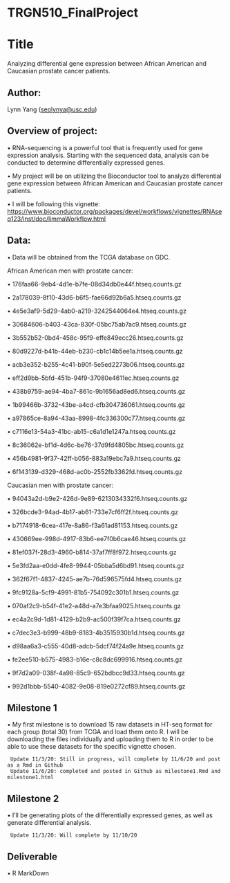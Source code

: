 # TRGN510_FinalProject

# Title
Analyzing differential gene expression between African American and Caucasian prostate cancer patients.

## Author: 
Lynn Yang (seolynya@usc.edu)

## Overview of project:
•	RNA-sequencing is a powerful tool that is frequently used for gene expression analysis. Starting with the sequenced data, analysis can be conducted to determine differentially expressed genes. 

•	My project will be on utilizing the Bioconductor tool to analyze differential gene expression between African American and Caucasian prostate cancer patients.  

•	I will be following this vignette: https://www.bioconductor.org/packages/devel/workflows/vignettes/RNAseq123/inst/doc/limmaWorkflow.html

## Data:
•	Data will be obtained from the TCGA database on GDC.

African American men with prostate cancer:

• 176faa66-9eb4-4d1e-b7fe-08d34db0e44f.htseq.counts.gz

•	2a178039-8f10-43d6-b6f5-fae66d92b6a5.htseq.counts.gz

•	4e5e3af9-5d29-4ab0-a219-3242544064e4.htseq.counts.gz

•	30684606-b403-43ca-830f-05bc75ab7ac9.htseq.counts.gz

•	3b552b52-0bd4-458c-95f9-effe849ecc26.htseq.counts.gz

•	80d9227d-b41b-44eb-b230-cb1c14b5ee1a.htseq.counts.gz

•	acb3e352-b255-4c41-b90f-5e5ed2273b06.htseq.counts.gz

•	eff2d9bb-5bfd-451b-94f9-37080e4611ec.htseq.counts.gz

•	438b9759-ae94-4ba7-861c-9b1656ad8ed6.htseq.counts.gz

•	1b99466b-3732-43be-a4cd-cfb304736061.htseq.counts.gz

•	a97865ce-8a94-43aa-8998-4fc336300c77.htseq.counts.gz

•	c7116e13-54a3-41bc-ab15-c6a1d1e1247a.htseq.counts.gz	

• 8c36062e-bf1d-4d6c-be76-37d9fd4805bc.htseq.counts.gz

• 456b4981-9f37-42ff-b056-883a19ebc7a9.htseq.counts.gz

• 6f143139-d329-468d-ac0b-2552fb3362fd.htseq.counts.gz	

Caucasian men with prostate cancer:

•	94043a2d-b9e2-426d-9e89-6213034332f6.htseq.counts.gz

•	326bcde3-94ad-4b17-ab61-733e7cf6ff2f.htseq.counts.gz

•	b7174918-6cea-417e-8a86-f3a61ad81153.htseq.counts.gz

•	430669ee-998d-4917-83b6-ee7f0b6cae46.htseq.counts.gz

•	81ef037f-28d3-4960-b814-37af7ff8f972.htseq.counts.gz

•	5e3fd2aa-e0dd-4fe8-9944-05bba5d6bd91.htseq.counts.gz

•	362f67f1-4837-4245-ae7b-76d596575fd4.htseq.counts.gz

•	9fc9128a-5cf9-4991-81b5-754092c301b1.htseq.counts.gz

•	070af2c9-b54f-41e2-a48d-a7e3bfaa9025.htseq.counts.gz

•	ec4a2c9d-1d81-4129-b2b9-ac500f39f7ca.htseq.counts.gz

•	c7dec3e3-b999-48b9-8183-4b3515930b1d.htseq.counts.gz

•	d98aa6a3-c555-40d8-adcb-5dcf74f24a9e.htseq.counts.gz

• fe2ee510-b575-4983-b16e-c8c8dc699916.htseq.counts.gz	

• 9f7d2a09-038f-4a98-85c9-652bdbcc9d33.htseq.counts.gz	

•	992d1bbb-5540-4082-9e08-819e0272cf89.htseq.counts.gz


## Milestone 1
•	My first milestone is to download 15 raw datasets in HT-seq format for each group (total 30) from TCGA and load them onto R. I will be downloading the files individually and uploading them to R in order to be able to use these datasets for the specific vignette chosen.
   
     Update 11/3/20: Still in progress, will complete by 11/6/20 and post as a Rmd in Github
     Update 11/6/20: completed and posted in Github as milestone1.Rmd and milestone1.html

## Milestone 2
•	I’ll be generating plots of the differentially expressed genes, as well as generate differential analysis.
    
     Update 11/3/20: Will complete by 11/10/20

## Deliverable
•	R MarkDown
